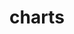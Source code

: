 <!-- generated by markdown-notes-tree -->

# charts

<!-- optional markdown-notes-tree directory description starts here -->

<!-- optional markdown-notes-tree directory description ends here -->


